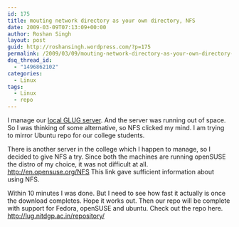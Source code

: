 ```yaml
---
id: 175
title: mouting network directory as your own directory, NFS
date: 2009-03-09T07:13:09+00:00
author: Roshan Singh
layout: post
guid: http://roshansingh.wordpress.com/?p=175
permalink: /2009/03/09/mouting-network-directory-as-your-own-directory-nfs/
dsq_thread_id:
  - "1496862102"
categories:
  - Linux
tags:
  - Linux
  - repo
---
```

I manage our [local GLUG server](http://lug.nitdgp.ac.in/). And the server was running out of space. So I was thinking of some alternative, so NFS clicked my mind. I am trying to mirror Ubuntu repo for our college students. 

There is another server in the college which I happen to manage, so I decided to give NFS a try. Since both the machines are running openSUSE the distro of my choice, it was not difficult at all. <http://en.opensuse.org/NFS> This link gave sufficient information about using NFS. 

Within 10 minutes I was done. But I need to see how fast it actually is once the download completes. Hope it works out. Then our repo will be complete with support for Fedora, openSUSE and ubuntu. Check out the repo here.  <http://lug.nitdgp.ac.in/repository/>
